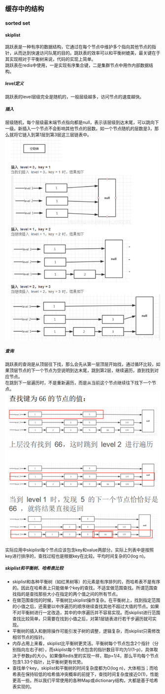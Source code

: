 ## 缓存中的结构

### sorted set

#### skiplist
跳跃表是一种有序的数据结构，它通过在每个节点中维护多个指向其他节点的指针，从而达到快速访问队尾的目的。跳跃表的效率可以和平衡树媲美，最关键在于其实现相对于平衡树来说，代码的实现上简单。  
跳跃表在redis中使用，一是实现有序集合键，二是集群节点中用作内部数据结构。  
##### level定义
跳跃表的level层级完全是随机的，一般层级越多，访问节点的速度越快。
##### 插入
层级随机，每个层级最末端节点指向都是null，表示该层级到达末尾，可以跳向下一级。新插入一个节点不会影响其他节点的层数。如一个节点随机的层数是3，那么就将它链入到第1层到第3层这三层链表中。
![avatar](./跳跃表插入.png)
##### 查询
跳跃表的查询是从顶层往下找，那么会先从第一层顶层开始找，通过循环比较，如果顶层节点的下一个节点为空说明到达末尾，跳到第2层，继续遍历，直到找到对应节点。  
在跳到下一层遍历时，不是重新遍历，而是从当前这个节点继续往下找下一个节点。
![avatar](./跳跃表查找.png)

实际应用中skiplist每个节点应该包含key和value两部分。实际上列表中是按照key进行排序的，查找过程也是根据key在比较。平均时间复杂的O(log n)。
##### skiplist和平衡树、哈希表比较
* skiplist和各种平衡树（如红黑树等）的元素是有序排列的，而哈希表不是有序的。因此在哈希表上只能做单个key的查找，不适宜做范围查找。所谓范围查找指的是查找那些大小在指定的两个值之间的所有节点。
* 在做范围查找的时候，平衡树比skiplist操作复杂。在平衡树上，找到指定范围的小值之后，还需要以中序遍历的顺序继续查找其他不超过大值的节点。如果不对平衡树进行一定改造，其中的中序遍历并不容易实现。而skiplist进行范围查找比较简单，只需要在找到小值之后，对第1层链表进行若干步遍历就可实现。
* 平衡树的插入和删除操作可能引发子树的调整，逻辑复杂，而skiplist只需修改相邻节点的指针。
* 内存占用上来看，skiplist比平衡树更灵活。平衡树每个节点包含2个指针（分别指向左右子树），而skiplist每个节点包含的指针数目平均为1/(1-p)，具体取决于参数p的大小。如果像Redis里的实现一样，取p=1/4，那么平均每个节点包含1.33个指针，比平衡树更有优势。
* 查找单个key，skiplist和平衡树的时间复杂度都为O(log n)，大体相当；而哈希表在保持较低的哈希值冲突概率的前提下，查找时间复杂度接近O(1)，性能更高一些。所以我们平常使用的各种Map或dictionary结构，大都是基于哈希表实现的。
